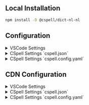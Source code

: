 
## Local Installation

```sh
npm install -D @cspell/dict-nl-nl
```


## Configuration

<details>
<summary>VSCode Settings</summary>

Add the following to your VSCode settings:

**`.vscode/settings.json`**

```jsonc
{
  "cSpell.import": [
    "@cspell/dict-nl-nl/cspell-ext.json"
  ],
  "cSpell.language": "nl, nl-NL"
}
```

</details>

<details>
<summary>CSpell Settings `cspell.json`</summary>

**`cspell.json`**

```jsonc
{
  "import": [
    "@cspell/dict-nl-nl/cspell-ext.json"
  ],
  "language": "nl, nl-NL"
}
```

</details>

<details>
<summary>CSpell Settings `cspell.config.yaml`</summary>

**`cspell.config.yaml`**

```yaml
import:
  - "@cspell/dict-nl-nl/cspell-ext.json"
language: nl, nl-NL
```

</details>



## CDN Configuration

<details>
<summary>VSCode Settings</summary>

Add the following to your VSCode settings:

**`.vscode/settings.json`**

```jsonc
{
  "cSpell.import": [
    "https://cdn.jsdelivr.net/npm/@cspell/dict-nl-nl@latest/cspell-ext.json/cspell-ext.json"
  ],
  "cSpell.language": "nl, nl-NL"
}
```

</details>

<details>
<summary>CSpell Settings `cspell.json`</summary>

**`cspell.json`**

```jsonc
{
  "import": [
    "https://cdn.jsdelivr.net/npm/@cspell/dict-nl-nl@latest/cspell-ext.json/cspell-ext.json"
  ],
  "language": "nl, nl-NL"
}
```

</details>

<details>
<summary>CSpell Settings `cspell.config.yaml`</summary>

**`cspell.config.yaml`**

```yaml
import:
  - https://cdn.jsdelivr.net/npm/@cspell/dict-nl-nl@latest/cspell-ext.json/cspell-ext.json
language: nl, nl-NL
```

</details>



